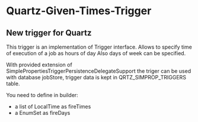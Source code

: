# Quartz-Given-Times-Trigger
## New trigger for Quartz

This trigger is an implementation of Trigger interface.
Allows to specify time of execution of a job as hours of day
Also days of week can be specified.

With provided extension of SimplePropertiesTriggerPersistenceDelegateSupport the triger can be used with database
jobStore, trigger data is kept in QRTZ_SIMPROP_TRIGGERS table.

You need to define in builder:
- a list of LocalTime as fireTimes
- a EnumSet<DayOfWeek> as fireDays